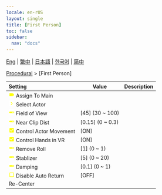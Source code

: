 ```yaml
---
locale: en-rUS
layout: single
title: [First Person]
toc: false
sidebar:
  nav: "docs"
---
```

[Eng](/dancexr/menu/2025.4/motion/first_person) | [繁中](/tw/dancexr/menu/2025.4/motion/first_person) | [日本語](/jp/dancexr/menu/2025.4/motion/first_person) | [한국어](/kr/dancexr/menu/2025.4/motion/first_person) | [简中](/zh/dancexr/menu/2025.4/motion/first_person)

[Procedural](../menu#Procedural) > [First Person]



| Setting | Value | Description |
| :--- | --- | :--- |
|<nobr><img src="/images/icon/ic_videocam.png" alt="videocam icon"/> Assign To Main</nobr>|| 
|<nobr><img src="/images/icon/ic_chevron.png" alt="chevron icon"/> Select Actor</nobr>|  |  |
|<nobr><img src="/images/icon/ic_slider.png" alt="slider icon"/> Field of View</nobr>| [45] (30 ~ 100) | 
|<nobr><img src="/images/icon/ic_slider.png" alt="slider icon"/> Near Clip Dist</nobr>| [0.15] (0 ~ 0.3) | 
|<nobr><img src="/images/icon/ic_check_on.png" alt="check on icon"/> Control Actor Movement</nobr>| [ON] | 
|<nobr><img src="/images/icon/ic_check_on.png" alt="check on icon"/> Control Hands in VR</nobr>| [ON] | 
|<nobr><img src="/images/icon/ic_slider.png" alt="slider icon"/> Remove Roll</nobr>| [1] (0 ~ 1) | 
|<nobr><img src="/images/icon/ic_slider.png" alt="slider icon"/> Stablizer</nobr>| [5] (0 ~ 20) | 
|<nobr><img src="/images/icon/ic_slider.png" alt="slider icon"/> Damping</nobr>| [0.1] (0 ~ 1) | 
|<nobr><img src="/images/icon/ic_check_off.png" alt="check off icon"/> Disable Auto Return</nobr>| [OFF] | 
|<nobr> Re-Center</nobr>|| 
